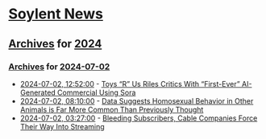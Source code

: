 # [Soylent News](../../../README.md)

## [Archives](../../index.md) for [2024](../index.md)

### [Archives](../../index.md) for [2024-07-02](index.md)

* [2024-07-02, 12:52:00](https://soylentnews.org/article.pl?sid=24/07/02/0053223&from=rss) - [Toys “R” Us Riles Critics With “First-Ever” AI-Generated Commercial Using Sora](https://soylentnews.org/article.pl?sid=24/07/02/0053223&from=rss)
* [2024-07-02, 08:10:00](https://soylentnews.org/article.pl?sid=24/07/02/0051227&from=rss) - [Data Suggests Homosexual Behavior in Other Animals is Far More Common Than Previously Thought](https://soylentnews.org/article.pl?sid=24/07/02/0051227&from=rss)
* [2024-07-02, 03:27:00](https://soylentnews.org/article.pl?sid=24/07/02/0048225&from=rss) - [Bleeding Subscribers, Cable Companies Force Their Way Into Streaming](https://soylentnews.org/article.pl?sid=24/07/02/0048225&from=rss)
